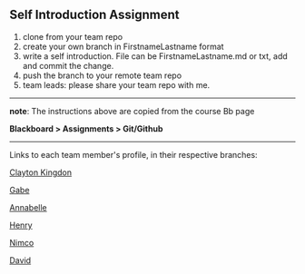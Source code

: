## Self Introduction Assignment
1. clone from your team repo
1. create your own branch in FirstnameLastname format
1. write a self introduction. File can be FirstnameLastname.md or txt, add and commit the change.
1. push the branch to your remote team repo
1. team leads: please share your team repo with me.  

---
**note**: The instructions above are copied from the course Bb page

**Blackboard \> Assignments \> Git/Github**

---
Links to each team member's profile, in their respective branches:

[Clayton Kingdon](https://github.com/EspressoPlus/self-intro/blob/ClaytonKingdon/ClaytonKingdon.md)

[Gabe]()

[Annabelle]()

[Henry]()

[Nimco]()

[David]()

